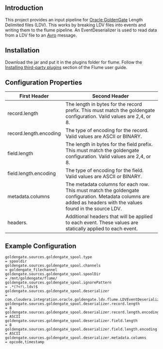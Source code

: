 ## Introduction

This project provides an input pipeline for [Oracle GoldenGate](http://www.oracle.com/us/products/middleware/data-integration/goldengate/overview/index.html) Length Delimited files (LDV). This works by breaking LDV files into events and writing them to the flume pipeline. An EventDeserializer is used to read data from a LDV file to an [Avro](https://avro.apache.org/) message. 

## Installation

Download the jar and put it in the plugins folder for flume. Follow the [Installing third-party plugins](https://flume.apache.org/FlumeUserGuide.html#installing-third-party-plugins) section of the Flume user guide.

## Configuration Properties  

| First Header              | Second Header |
| ------------------------- | ------------- |
| record.length             | The length in bytes for the record prefix. This must match the goldengate configuration. Valid values are 2,4, or 8. |
| record.length.encoding    | The type of encoding for the record. Valid values are ASCII or BINARY.  |
| field.length              | The length in bytes for the field prefix. This must match the goldengate configuration. Valid values are 2,4, or 8. |
| field.length.encoding     | The type of encoding for the field. Valid values are ASCII or BINARY. |
| metadata.columns          | The metadata columns for each row. This must match the goldengate configuration. Metadata columns are added as headers with the values found in the source LDV.|
| headers.                  | Additional headers that will be applied to each event. These values are statically applied to each event.|



## Example Configuration

```
goldengate.sources.goldengate_spool.type                                = spooldir
goldengate.sources.goldengate_spool.channels                            = goldengate_filechannel
goldengate.sources.goldengate_spool.spoolDir                            = /mnt/goldengate/flume/
goldengate.sources.goldengate_spool.ignorePattern                       = .*(?<!\.ldv)$
goldengate.sources.goldengate_spool.deserializer                        = com.cloudera.integration.oracle.goldengate.ldv.flume.LDVEventDeserializer$Builder
goldengate.sources.goldengate_spool.deserializer.record.length          = 8
goldengate.sources.goldengate_spool.deserializer.record.length.encoding = ASCII
goldengate.sources.goldengate_spool.deserializer.field.length           = 8
goldengate.sources.goldengate_spool.deserializer.field.length.encoding  = ASCII
goldengate.sources.goldengate_spool.deserializer.metadata.columns       = opcode,timestamp
```